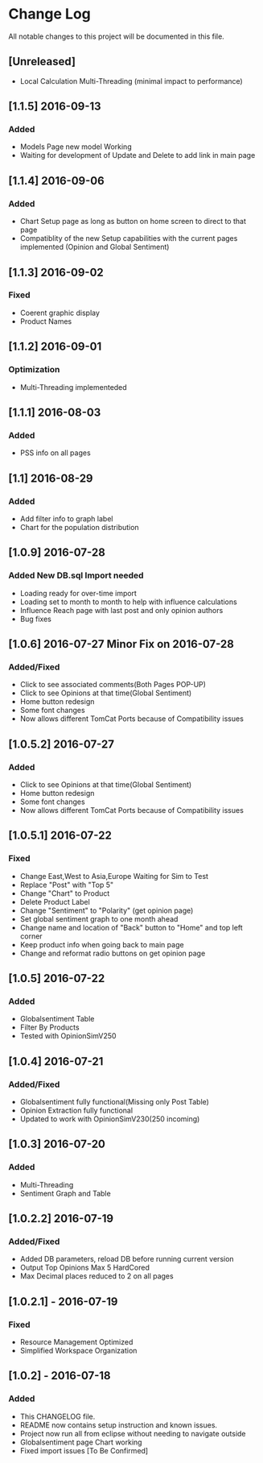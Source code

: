# Change Log
All notable changes to this project will be documented in this file.

## [Unreleased]
- Local Calculation Multi-Threading (minimal impact to performance)

## [1.1.5] 2016-09-13
### Added
- Models Page new model Working
- Waiting for development of Update and Delete to add link in main page

## [1.1.4] 2016-09-06
### Added
- Chart Setup page as long as button on home screen to direct to that page
- Compatiblity of the new Setup capabilities with the current pages implemented (Opinion  and Global Sentiment) 

## [1.1.3] 2016-09-02
### Fixed
- Coerent graphic display
- Product Names

## [1.1.2] 2016-09-01
### Optimization
- Multi-Threading implementeded

## [1.1.1] 2016-08-03
### Added
- PSS info on all pages

## [1.1] 2016-08-29
### Added
- Add filter info to graph label
- Chart for the population distribution

## [1.0.9] 2016-07-28
### Added New DB.sql Import needed
- Loading ready for over-time import
- Loading set to month to month to help with influence calculations
- Influence Reach page with last post and only opinion authors
- Bug fixes

## [1.0.6] 2016-07-27 Minor Fix on 2016-07-28
### Added/Fixed
- Click to see associated comments(Both Pages POP-UP)
- Click to see Opinions at that time(Global Sentiment)
- Home button redesign
- Some font changes
- Now allows different TomCat Ports because of Compatibility issues

## [1.0.5.2] 2016-07-27
### Added
- Click to see Opinions at that time(Global Sentiment)
- Home button redesign
- Some font changes
- Now allows different TomCat Ports because of Compatibility issues

## [1.0.5.1] 2016-07-22
### Fixed
- Change East,West to Asia,Europe Waiting for Sim to Test
- Replace "Post" with "Top 5"
- Change "Chart" to Product 
- Delete Product Label
- Change "Sentiment" to "Polarity" (get opinion page)
- Set global sentiment graph to one month ahead
- Change name and location of "Back" button to "Home" and top left corner
- Keep product info when going back to main page
- Change and reformat radio buttons on get opinion page

## [1.0.5] 2016-07-22
### Added
- Globalsentiment Table
- Filter By Products
- Tested with OpinionSimV250

## [1.0.4] 2016-07-21
### Added/Fixed
- Globalsentiment fully functional(Missing only Post Table)
- Opinion Extraction fully functional
- Updated to work with OpinionSimV230(250 incoming)

## [1.0.3] 2016-07-20
### Added
- Multi-Threading
- Sentiment Graph and Table

## [1.0.2.2] 2016-07-19
### Added/Fixed
- Added DB parameters, reload DB before running current version
- Output Top Opinions Max 5 HardCored
- Max Decimal places reduced to 2 on all pages

## [1.0.2.1] - 2016-07-19
### Fixed
- Resource Management Optimized
- Simplified Workspace Organization

## [1.0.2] - 2016-07-18
### Added
- This CHANGELOG file.
- README now contains setup instruction and known issues.
- Project now run all from eclipse without needing to navigate outside
- Globalsentiment page Chart working
- Fixed import issues [To Be Confirmed]
